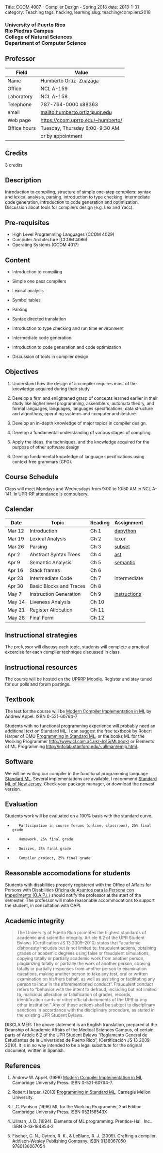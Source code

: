 Title: CCOM 4087 - Compiler Design - Spring 2018
date: 2018-1-31
category: Teaching
tags: hacking, learning
slug: teaching/compilers2018

<h3>
University of Puerto Rico<br>
Rio Piedras Campus<br>
College of Natural Sciences<br>
Department of Computer Science<br>
</h3>

## Professor

| Field            | Value                                           |
|----------|---------------------------|
| Name         | Humberto Ortiz-Zuazaga              |
| Office       | NCL A-159                           |
| Laboratory   | NCL A-158                           |
| Telephone    | 787-764-0000 x88363                 |
| email        | <mailto:humberto.ortiz@upr.edu>     |
| Web page     | <https://ccom.uprrp.edu/~humberto/> |
| Office hours | Tuesday, Thursday 8:00-9:30 AM      |
|              | or by appointment                   |

## Credits

3 credits

## Description

Introduction to compiling, structure of simple one-step compilers:
syntax and lexical analysis, parsing, introduction to type checking,
intermediate code generation, introduction to code generation and
optimization. Discussion about tools for compilers design (e.g. Lex
and Yacc).

## Pre-requisites

- High Level Programming Languages (CCOM 4029)
- Computer Architecture (CCOM 4086)
- Operating Systems (CCOM 4017)

## Content

- Introduction to compiling

- Simple one pass compilers

- Lexical analysis

- Symbol tables

- Parsing

- Syntax directed translation

- Introduction to type checking and run time environment

- Intermediate code generation

- Introduction to code generation and code optimization

- Discussion of tools in compiler design

## Objectives

1. Understand how the design of a compiler requires most of the
   knowledge acquired during their study

1. Develop a firm and enlightened grasp of concepts learned earlier in
   their study like higher level programming, assemblers, automata
   theory, and formal languages, languages, languages specifications,
   data structure and algorithms, operating systems and computer
   architecture.

1. Develop an in–depth knowledge of major topics in compiler design.

1. Develop a fundamental understanding of various stages of compiling.

1. Apply the ideas, the techniques, and the knowledge acquired for the
   purpose of other software design

1. Develop fundamental knowledge of language specifications using
   context free grammars (CFG).

## Course Schedule

Class will meet Mondays and Wednesdays from 9:00 to 10:50 AM in NCL
A-141. In UPR-RP attendance is compulsory.

## Calendar

| Date   | Topic        | Reading | Assignment  |
|--------|--------------|---------|-------------|
| Mar 12 | Introduction | Ch 1    | [depython]({filename}compilers2018/depython.md) |
| Mar 19  | Lexical Analysis | Ch 2| [lexer]({filename}compilers2017/lexer.md) |
| Mar 26 | Parsing | Ch 3 |[subset]({filename}compilers2017/subset.md) |
| Apr 2 | Abstract Syntax Trees | Ch 4 | [ast]({filename}compilers2017/ast.md) |
| Apr 9 | Semantic Analysis | Ch 5 | [semantic]({filename}compilers2017/semantic.md) |
| Apr 16 | Stack frames | Ch 6 | |
| Apr 23 | Intermediate Code | Ch 7 | intermediate |
| Apr 30 | Basic Blocks and Traces | Ch 8 | |
| May 7 | Instruction Generation | Ch 9 | [instructions]({filename}compilers2017/instr.md) |
| May 14 | Liveness Analysis | Ch 10 | |
| May 21 | Register Allocation | Ch 11 | |
| May 28 | Final Form | Ch 12 | | 

## Instructional strategies

The professor will discuss each topic, students will complete a
practical excercise for each compiler technique discussed in
class.

## Instructional resources

The course will be hosted on the
[UPRRP Moodle](https://online.uprrp.edu/). Register and stay tuned for
our polls and forum postings.

## Textbook

The text for the course will be
[Modern Compiler Implementation in ML](http://www.cs.princeton.edu/~appel/modern/ml/)
by Andrew Appel. ISBN 0-521-60764-7

Students with no functional programming experience will probably need
an additional text on Standard ML.  I can suggest the free textbook by
Robert Harper of CMU
[Programming in Standard ML](http://www.cs.cmu.edu/~rwh/isml/book.pdf), or
the books ML for the Working Programmer
<http://www.cl.cam.ac.uk/~lp15/MLbook/> or Elements of ML Programming
<http://infolab.stanford.edu/~ullman/emlp.html>.

## Software

We will be writing our compiler in the functional programming language
[Standard ML](http://sml-family.org/). Several implementations are
available, I recommend
[Standard ML of New Jersey](http://www.smlnj.org/).  Check your
package manager, or download the newest version.

## Evaluation

Students work will be evaluated on a 100% basis with the standard curve.

-        Participation in course forums (online, classroom), 25% final grade
-        Homework, 25% final grade
-        Quizzes, 25% final grade
-        Compiler project, 25% final grade


## Reasonable accomodations for students

Students with disabilities properly registered with the Office of
Affairs for Persons with Disabilities
[Oficina de Asuntos para la Persona con Impedimento (O.A.P.I.)](http://estudiantes.uprrp.edu/impedimentos/impedimentos.php)
should notify the professor at the start of the semester. The
professor will make reasonable accommodations to support the student,
in consultation with OAPI.

## Academic integrity

>    The University of Puerto Rico promotes the highest standards of
>    academic and scientific integrity. Article 6.2 of the UPR Student
>    Bylaws (Certification JS 13 2009–2010) states that “academic
>    dishonesty includes but is not limited to: fraudulent actions,
>    obtaining grades or academic degrees using false or fraudulent
>    simulations, copying totally or partially academic work from
>    another person, plagiarizing totally or partially the work of
>    another person, copying totally or partially responses from
>    another person to examination questions, making another person to
>    take any test, oral or written examination on his/hers behalf, as
>    well as assisting or facilitating any person to incur in the
>    aforementioned conduct”. Fraudulent conduct refers to “behavior
>    with the intent to defraud, including but not limited to,
>    malicious alteration or falsification of grades, records,
>    identification cards or other official documents of the UPR or
>    any other institution.” Any of these actions shall be subject to
>    disciplinary sanctions in accordance with the disciplinary
>    procedure, as stated in the existing UPR Student Bylaws.

DISCLAIMER: The above statement is an English translation, prepared at
the Deanship of Academic Affairs of the Medical Sciences Campus, of
certain parts of Article 6.2 of the UPR Student Bylaws “Reglamento
General de Estudiantes de la Universidad de Puerto Rico”,
(Certificación JS 13 2009-2010). It is in no way intended to be a
legal substitute for the original document, written in Spanish.

## References

1. Andrew W. Appel. (1998) [Modern Compiler Implementation in
ML](http://www.cs.princeton.edu/~appel/modern/ml/). Cambridge
University Press. ISBN 0-521-60764-7.

1. Robert Harper. (2013) [Programming in Standard
ML](http://www.cs.cmu.edu/~rwh/isml/book.pdf). Carnegie
Mellon University.

1. L.C. Paulson (1996) ML for the Working Programmer, 2nd Edition.
Cambridge University Press. ISBN 052156543X

1. Ullman, J. D. (1994). Elements of ML programming. Prentice-Hall, Inc..
ISBN 0-13-184854-2

1. Fischer, C. N., Cytron, R. K., & LeBlanc, R. J. (2009). Crafting a
compiler. Addison-Wesley Publishing Company. ISBN 0136067050
9780136067054
